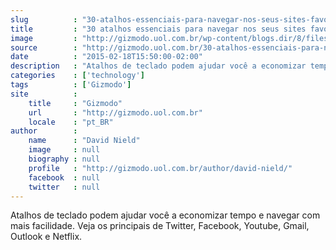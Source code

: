 ```yaml
---
slug          : "30-atalhos-essenciais-para-navegar-nos-seus-sites-favoritos"
title         : "30 atalhos essenciais para navegar nos seus sites favoritos"
image         : "http://gizmodo.uol.com.br/wp-content/blogs.dir/8/files/2015/02/atalhos-de-teclado.jpg"
source        : "http://gizmodo.uol.com.br/30-atalhos-essenciais-para-navegar-nos-seus-sites-favoritos/"
date          : "2015-02-18T15:50:00-02:00"
description   : "Atalhos de teclado podem ajudar você a economizar tempo e navegar com mais facilidade. Veja os principais de Twitter, Facebook, Youtube, Gmail, Outlook e Netflix."
categories    : ['technology']
tags          : ['Gizmodo']
site          :
    title     : "Gizmodo"
    url       : "http://gizmodo.uol.com.br"
    locale    : "pt_BR"
author        :
    name      : "David Nield"
    image     : null
    biography : null
    profile   : "http://gizmodo.uol.com.br/author/david-nield/"
    facebook  : null
    twitter   : null
---
```


Atalhos de teclado podem ajudar você a economizar tempo e navegar com mais facilidade. Veja os principais de Twitter, Facebook, Youtube, Gmail, Outlook e Netflix.
